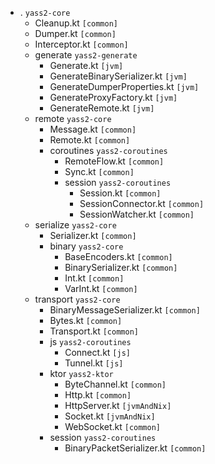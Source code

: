 - . `yass2-core`
    - Cleanup.kt `[common]`
    - Dumper.kt `[common]`
    - Interceptor.kt `[common]`
    - generate `yass2-generate`
        - Generate.kt `[jvm]`
        - GenerateBinarySerializer.kt `[jvm]`
        - GenerateDumperProperties.kt `[jvm]`
        - GenerateProxyFactory.kt `[jvm]`
        - GenerateRemote.kt `[jvm]`
    - remote `yass2-core`
        - Message.kt `[common]`
        - Remote.kt `[common]`
        - coroutines `yass2-coroutines`
            - RemoteFlow.kt `[common]`
            - Sync.kt `[common]`
            - session `yass2-coroutines`
                - Session.kt `[common]`
                - SessionConnector.kt `[common]`
                - SessionWatcher.kt `[common]`
    - serialize `yass2-core`
        - Serializer.kt `[common]`
        - binary `yass2-core`
            - BaseEncoders.kt `[common]`
            - BinarySerializer.kt `[common]`
            - Int.kt `[common]`
            - VarInt.kt `[common]`
    - transport `yass2-core`
        - BinaryMessageSerializer.kt `[common]`
        - Bytes.kt `[common]`
        - Transport.kt `[common]`
        - js `yass2-coroutines`
            - Connect.kt `[js]`
            - Tunnel.kt `[js]`
        - ktor `yass2-ktor`
            - ByteChannel.kt `[common]`
            - Http.kt `[common]`
            - HttpServer.kt `[jvmAndNix]`
            - Socket.kt `[jvmAndNix]`
            - WebSocket.kt `[common]`
        - session `yass2-coroutines`
            - BinaryPacketSerializer.kt `[common]`
